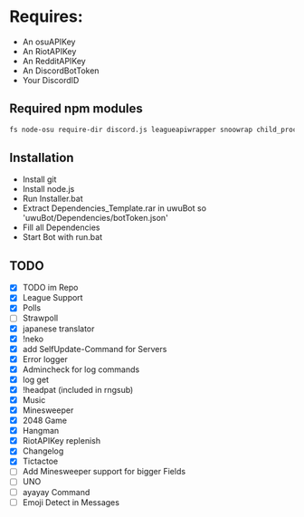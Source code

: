 # Requires:
* An osuAPIKey
* An RiotAPIKey
* An RedditAPIKey
* An DiscordBotToken
* Your DiscordID

## Required npm modules
```sh
fs node-osu require-dir discord.js leagueapiwrapper snoowrap child_process @vitalets/google-translate-api ffmpeg-binaries@3.2.2-3 ffmpeg-static ytdl-core-discord @discord.js/opus
```

## Installation
* Install git
* Install node.js
* Run Installer.bat
* Extract Dependencies_Template.rar in uwuBot so 'uwuBot/Dependencies/botToken.json'
* Fill all Dependencies
* Start Bot with run.bat

## TODO
- [x] TODO im Repo
- [x] League Support
- [x] Polls
- [ ] Strawpoll
- [x] japanese translator
- [x] !neko
- [x] add SelfUpdate-Command for Servers
- [x] Error logger
- [x] Admincheck for log commands
- [x] log get
- [x] !headpat (included in rngsub)
- [x] Music
- [x] Minesweeper
- [x] 2048 Game
- [x] Hangman
- [x] RiotAPIKey replenish
- [x] Changelog
- [x] Tictactoe
- [ ] Add Minesweeper support for bigger Fields
- [ ] UNO
- [ ] ayayay Command
- [ ] Emoji Detect in Messages